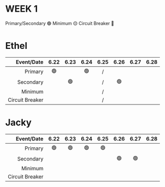 # WEEK 1 

Primary/Secondary 🟢
Minimum 🟡
Circuit Breaker 🔴
# Ethel
Event/Date|6.22|6.23|6.24|6.25|6.26|6.27|6.28
--:|:--:|:--:|:--:|:--:|:--:|:--:|:--:|
Primary|🟢||🟢|/|
Secondary| |🟢||/|🟢|
Minimum||||/|
Circuit Breaker||||/|

# Jacky
Event/Date|6.22|6.23|6.24|6.25|6.26|6.27|6.28
--:|:--:|:--:|:--:|:--:|:--:|:--:|:--:|
Primary|🟢|🟢|🟢|🟢|
Secondary|||||🟢|🟢
Minimum|
Circuit Breaker|
